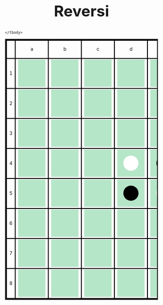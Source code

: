 <!DOCTYPE html>
<html lang="en">
<head>
  <meta charset="UTF-8">
  <meta http-equiv="X-UA-Compatible" content="IE=edge">
  <meta name="viewport" content="width=device-width, initial-scale=1.0">
  <title>Reversi</title>
</head>
<style>
  h1 {
    font-size: 50px;
    text-align: center;
  }
  table {
    margin: auto;
    border: solid 3px;
    border-collapse: collapse;
  }
  table th,
  table td {
    width: 60px; height: 60px;
    border: solid 3px #000;
    text-align: center;
  }
  button {
    background-color: rgb(182, 230, 200);
    border: none;
    color: white;
    padding: 20px 20px;
    text-align: center;
    text-decoration: none;
    display: inline-block;
    font-size: 16px;
    cursor: pointer;
    z-index:100;
  }
  /*button:hover {
    background-color: #4CAF50;
  } */
  div{
    float: left;
    z-index:-100;
    width: 50px;
    height: 50px;
    border-radius: 25px;
    background-color: rgb(182, 230, 200);
  }
  .btn33{
    background-color: white;
  }
  .btn44{
    background-color: white;
  }
  .btn34{
    background-color: black;
  }
  .btn43{
    background-color: black;
  }
</style>
<body>
  <h1>Reversi</h1>
  <table>
    <tbody>
      <tr>
          <td></td>
          <td>a</td>
          <td>b</td>
          <td>c</td>
          <td>d</td>
          <td>e</td>
          <td>f</td>
          <td>g</td>
          <td>h</td>
      </tr>
      <tr>
          <td>1</td>
          <td><button onclick="btnOnclick(0,0)" ><div id="btn00"></div></button></td>
          <td><button onclick="btnOnclick(0,1)" ><div id="btn01"></div></button></td>
          <td><button onclick="btnOnclick(0,2)" ><div id="btn02"></div></button></td>
          <td><button onclick="btnOnclick(0,3)" ><div id="btn03"></div></button></td>
          <td><button onclick="btnOnclick(0,4)" ><div id="btn04"></div></button></td>
          <td><button onclick="btnOnclick(0,5)" ><div id="btn05"></div></button></td>
          <td><button onclick="btnOnclick(0,6)" ><div id="btn06"></div></button></td>
          <td><button onclick="btnOnclick(0,7)" ><div id="btn07"></div></button></td>
      </tr>
      <tr>
          <td>2</td>
          <td><button onclick="btnOnclick(1,0)" ><div id="btn10"></div></button></td>
          <td><button onclick="btnOnclick(1,1)" ><div id="btn11"></div></button></td>
          <td><button onclick="btnOnclick(1,2)" ><div id="btn12"></div></button></td>
          <td><button onclick="btnOnclick(1,3)" ><div id="btn13"></div></button></td>
          <td><button onclick="btnOnclick(1,4)" ><div id="btn14"></div></button></td>
          <td><button onclick="btnOnclick(1,5)" ><div id="btn15"></div></button></td>
          <td><button onclick="btnOnclick(1,6)" ><div id="btn16"></div></button></td>
          <td><button onclick="btnOnclick(1,7)" ><div id="btn17"></div></button></td>
      </tr>
      <tr>
          <td>3</td>
          <td><button onclick="btnOnclick(2,0)" ><div id="btn20"></div></button></td>
          <td><button onclick="btnOnclick(2,1)" ><div id="btn21"></div></button></td>
          <td><button onclick="btnOnclick(2,2)" ><div id="btn22"></div></button></td>
          <td><button onclick="btnOnclick(2,3)" ><div id="btn23"></div></button></td>
          <td><button onclick="btnOnclick(2,4)" ><div id="btn24"></div></button></td>
          <td><button onclick="btnOnclick(2,5)" ><div id="btn25"></div></button></td>
          <td><button onclick="btnOnclick(2,6)" ><div id="btn26"></div></button></td>
          <td><button onclick="btnOnclick(2,7)" ><div id="btn27"></div></button></td>
      </tr>
      <tr>
          <td>4</td>
          <td><button onclick="btnOnclick(3,0)" ><div id="btn30"></div></button></td>
          <td><button onclick="btnOnclick(3,1)" ><div id="btn31"></div></button></td>
          <td><button onclick="btnOnclick(3,2)" ><div id="btn32"></div></button></td>
          <td><button onclick="btnOnclick(3,3)" ><div id="btn33" class="btn33"></div></button></td>
          <td><button onclick="btnOnclick(3,4)" ><div id="btn34" class="btn34"></div></button></td>
          <td><button onclick="btnOnclick(3,5)" ><div id="btn35"></div></button></td>
          <td><button onclick="btnOnclick(3,6)" ><div id="btn36"></div></button></td>
          <td><button onclick="btnOnclick(3,7)" ><div id="btn37"></div></button></td>
      </tr>
      <tr>
          <td>5</td>
          <td><button onclick="btnOnclick(4,0)" ><div id="btn40"></div></button></td>
          <td><button onclick="btnOnclick(4,1)" ><div id="btn41"></div></button></td>
          <td><button onclick="btnOnclick(4,2)" ><div id="btn42"></div></button></td>
          <td><button onclick="btnOnclick(4,3)" ><div id="btn43" class="btn43""></div></button></td>
          <td><button onclick="btnOnclick(4,4)" ><div id="btn44" class="btn44"></div></button></td>
          <td><button onclick="btnOnclick(4,5)" ><div id="btn45"></div></button></td>
          <td><button onclick="btnOnclick(4,6)" ><div id="btn46"></div></button></td>
          <td><button onclick="btnOnclick(4,7)" ><div id="btn47"></div></button></td>
      </tr>
      <tr>
          <td>6</td>
          <td><button onclick="btnOnclick(5,0)" ><div id="btn50"></div></button></td>
          <td><button onclick="btnOnclick(5,1)" ><div id="btn51"></div></button></td>
          <td><button onclick="btnOnclick(5,2)" ><div id="btn52"></div></button></td>
          <td><button onclick="btnOnclick(5,3)" ><div id="btn53"></div></button></td>
          <td><button onclick="btnOnclick(5,4)" ><div id="btn54"></div></button></td>
          <td><button onclick="btnOnclick(5,5)" ><div id="btn55"></div></button></td>
          <td><button onclick="btnOnclick(5,6)" ><div id="btn56"></div></button></td>
          <td><button onclick="btnOnclick(5,7)" ><div id="btn57"></div></button></td>
      </tr>
      <tr>
          <td>7</td>
          <td><button onclick="btnOnclick(6,0)" ><div id="btn60"></div></button></td>
          <td><button onclick="btnOnclick(6,1)" ><div id="btn61"></div></button></td>
          <td><button onclick="btnOnclick(6,2)" ><div id="btn62"></div></button></td>
          <td><button onclick="btnOnclick(6,3)" ><div id="btn63"></div></button></td>
          <td><button onclick="btnOnclick(6,4)" ><div id="btn64"></div></button></td>
          <td><button onclick="btnOnclick(6,5)" ><div id="btn65"></div></button></td>
          <td><button onclick="btnOnclick(6,6)" ><div id="btn66"></div></button></td>
          <td><button onclick="btnOnclick(6,7)" ><div id="btn67"></div></button></td>
      </tr>
      <tr>
          <td>8</td>
          <td><button onclick="btnOnclick(7,0)" ><div id="btn70"></div></button></td>
          <td><button onclick="btnOnclick(7,1)" ><div id="btn71"></div></button></td>
          <td><button onclick="btnOnclick(7,2)" ><div id="btn72"></div></button></td>
          <td><button onclick="btnOnclick(7,3)" ><div id="btn73"></div></button></td>
          <td><button onclick="btnOnclick(7,4)" ><div id="btn74"></div></button></td>
          <td><button onclick="btnOnclick(7,5)" ><div id="btn75"></div></button></td>
          <td><button onclick="btnOnclick(7,6)" ><div id="btn76"></div></button></td>
          <td><button onclick="btnOnclick(7,7)" ><div id="btn77"></div></button></td>
      </tr>

    </tbody>
  </table>
  <script src="main.js"></script>
</body>
</html>
